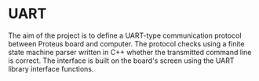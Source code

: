 # UART
The aim of the project is to define a UART-type communication protocol between Proteus board and computer. The protocol checks using a finite state machine parser written in C++ whether the transmitted command line is correct. The interface is built on the board's screen using the UART library interface functions.
